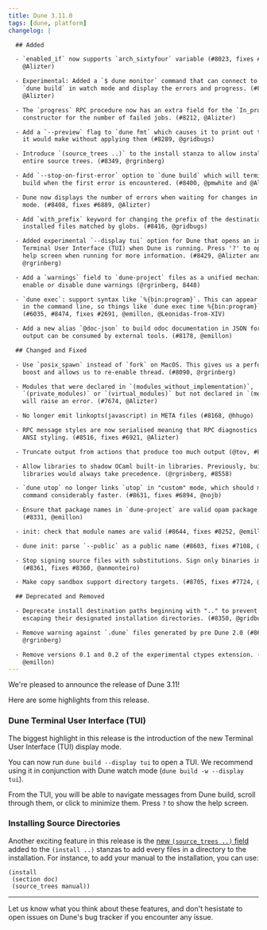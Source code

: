 ```yaml
---
title: Dune 3.11.0
tags: [dune, platform]
changelog: |

  ## Added

  - `enabled_if` now supports `arch_sixtyfour` variable (#8023, fixes #7997,
    @Alizter)

  - Experimental: Added a `$ dune monitor` command that can connect to a running
    `dune build` in watch mode and display the errors and progress. (#8152,
    @Alizter)

  - The `progress` RPC procedure now has an extra field for the `In_progress`
    constructor for the number of failed jobs. (#8212, @Alizter)

  - Add a `--preview` flag to `dune fmt` which causes it to print out the changes
    it would make without applying them (#8289, @gridbugs)

  - Introduce `(source_trees ..)` to the install stanza to allow installing
    entire source trees. (#8349, @rgrinberg)

  - Add `--stop-on-first-error` option to `dune build` which will terminate the
    build when the first error is encountered. (#8400, @pmwhite and @Alizter)

  - Dune now displays the number of errors when waiting for changes in watch
    mode. (#8408, fixes #6889, @Alizter)

  - Add `with_prefix` keyword for changing the prefix of the destination of
    installed files matched by globs. (#8416, @gridbugs)

  - Added experimental `--display tui` option for Dune that opens an interactive
    Terminal User Interface (TUI) when Dune is running. Press '?' to open up a
    help screen when running for more information. (#8429, @Alizter and
    @rgrinberg) 

  - Add a `warnings` field to `dune-project` files as a unified mechanism to
    enable or disable dune warnings (@rgrinberg, 8448)

  - `dune exec`: support syntax like `%{bin:program}`. This can appear anywhere
    in the command line, so things like `dune exec time %{bin:program}` now work.
    (#6035, #8474, fixes #2691, @emillon, @Leonidas-from-XIV)

  - Add a new alias `@doc-json` to build odoc documentation in JSON format. This
    output can be consumed by external tools. (#8178, @emillon)

  ## Changed and Fixed

  - Use `posix_spawn` instead of `fork` on MacOS. This gives us a performance
    boost and allows us to re-enable thread. (#8090, @rgrinberg)

  - Modules that were declared in `(modules_without_implementation)`,
    `(private_modules)` or `(virtual_modules)` but not declared in `(modules)`
    will raise an error. (#7674, @Alizter)

  - No longer emit linkopts(javascript) in META files (#8168, @hhugo)

  - RPC message styles are now serialised meaning that RPC diagnostics keep their
    ANSI styling. (#8516, fixes #6921, @Alizter)

  - Truncate output from actions that produce too much output (@tov, #8351)

  - Allow libraries to shadow OCaml built-in libraries. Previously, built-in
    libraries would always take precedence. (@rgrinberg, #8558)

  - `dune utop` no longer links `utop` in "custom" mode, which should make this
    command considerably faster. (#8631, fixes #6894, @nojb)

  - Ensure that package names in `dune-project` are valid opam package names.
    (#8331, @emillon)

  - init: check that module names are valid (#8644, fixes #8252, @emillon)

  - dune init: parse `--public` as a public name (#8603, fixes #7108, @emillon)

  - Stop signing source files with substitutions. Sign only binaries instead
    (#8361, fixes #8360, @anmonteiro)

  - Make copy sandbox support directory targets. (#8705, fixes #7724, @emillon)

  ## Deprecated and Removed

  - Deprecate install destination paths beginning with ".." to prevent packages
    escaping their designated installation directories. (#8350, @gridbugs)

  - Remove warning against `.dune` files generated by pre Dune 2.0 (#8611,
    @rgrinberg)

  - Remove versions 0.1 and 0.2 of the experimental ctypes extension. (#8293,
    @emillon)
---
```


We're pleased to announce the release of Dune 3.11!

Here are some highlights from this release.

### Dune Terminal User Interface (TUI)

The biggest highlight in this release is the introduction of the new Terminal User Interface (TUI) display mode.

You can now run `dune build --display tui` to open a TUI. We recommend using it in conjunction with Dune watch
mode (`dune build -w --display tui`).

From the TUI, you will be able to navigate messages from Dune build, scroll through them, or click to minimize them. Press `?` to show the help screen.

### Installing Source Directories

Another exciting feature in this release is the [new `(source_trees ..)` field](https://dune.readthedocs.io/en/stable/dune-files.html#installing-source-directories) added to the `(install ..)` stanzas to add every files in a directory to the installation. For instance, to add your manual to the installation, you can use:

```
(install
 (section doc)
 (source_trees manual))
```

---

Let us know what you think about these features, and don't hesistate to open issues on Dune's bug tracker if you encounter any issue.
